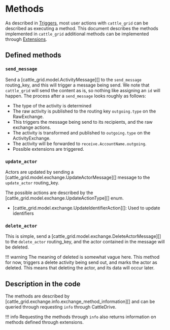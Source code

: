 # Methods

As described in [Triggers](./cattle_drive.md#triggers), most user actions with `cattle_grid` can be described as executing a method.
This document describes the methods implemented in `cattle_grid`
additional methods can be implemented through [Extensions](./extensions/index.md).

## Defined methods

### `send_message`

Send a [cattle_grid.model.ActivityMessage][] to the `send_message` routing_key, and this will trigger a message being send. We note
that `cattle_grid` will send the content as is, so nothing like
assigning an `id` will happen. The process after a `send_message`
looks roughly as follows:

- The type of the activity is determined
- The raw activity is published to the routing key `outgoing.type` on the RawExchange.
- This triggers the message being send to its recipients, and the raw exchange actions.
- The activity is transformed and published to `outgoing.type` on the ActivityExchange.
- The activity will be forwarded to `receive.AccountName.outgoing`.
- Possible extensions are triggered.

### `update_actor`

Actors are updated by sending a [cattle_grid.model.exchange.UpdateActorMessage][] message to the `update_actor` routing_key.

The possible actions are described by the [cattle_grid.model.exchange.UpdateActionType][] enum.

- [cattle_grid.model.exchange.UpdateIdentifierAction][]: Used to update identifiers

### `delete_actor`

This is simple, send a [cattle_grid.model.exchange.DeleteActorMessage][]
to the `delete_actor` routing_key, and the actor contained in the message
will be deleted.

!!! warning
    The meaning of deleted is somewhat vague here. This method for now,
    triggers a delete activity being send out, and marks the actor as
    deleted. This means that deleting the actor, and its data will occur
    later.

## Description in the code

The methods are described by [cattle_grid.exchange.info.exchange_method_information][] and can be queried through
requesting `info` through CattleDrive.

!!! info
    Requesting the methods through `info` also returns information
    on methods defined through extensions.

